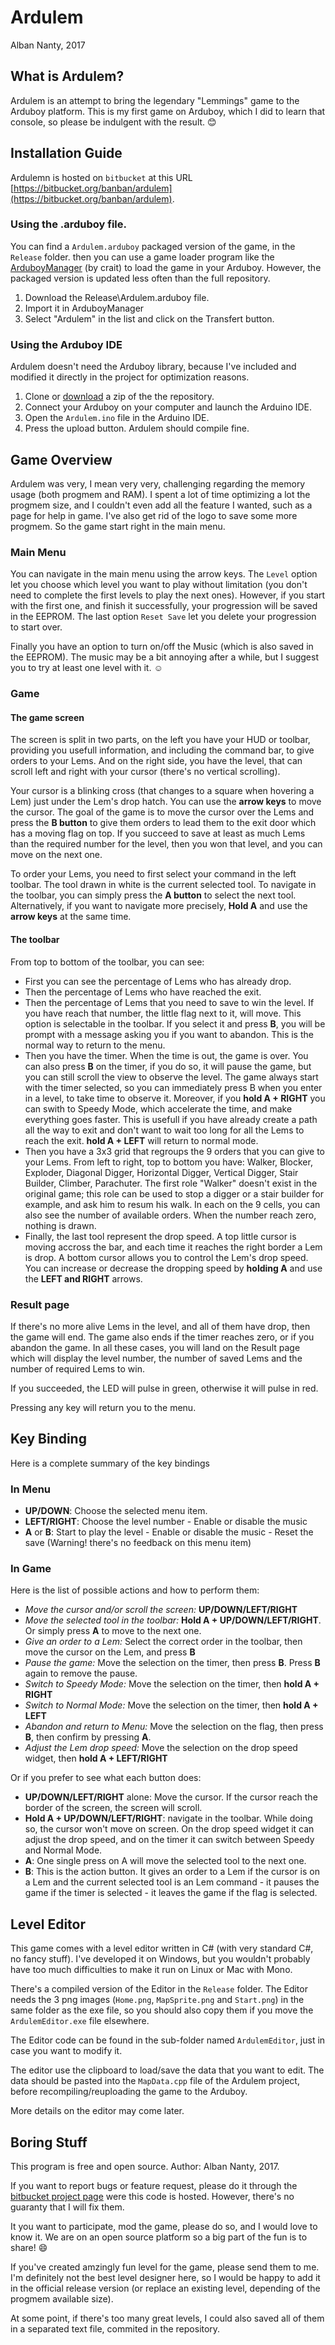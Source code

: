 # Ardulem
Alban Nanty, 2017

## What is Ardulem?
Ardulem is an attempt to bring the legendary "Lemmings" game to the Arduboy platform.
This is my first game on Arduboy, which I did to learn that console, so please be indulgent with the result. :blush:

## Installation Guide
Ardulemn is hosted on `bitbucket` at this URL [https://bitbucket.org/banban/ardulem](https://bitbucket.org/banban/ardulem).

### Using the .arduboy file.

You can find a `Ardulem.arduboy` packaged version of the game, in the `Release` folder. then you can use a game loader program like the [ArduboyManager](https://community.arduboy.com/t/arduboy-manager-2-0-released/2809) (by crait) to load the game in your Arduboy. However, the packaged version is updated less often than the full repository.

1. Download the Release\Ardulem.arduboy file.
2. Import it in ArduboyManager
3. Select "Ardulem" in the list and click on the Transfert button.

### Using the Arduboy IDE

Ardulem doesn't need the Arduboy library, because I've included and modified it directly in the project for optimization reasons.

1. Clone or [download](https://bitbucket.org/banban/ardulem/downloads/) a zip of the the repository.
2. Connect your Arduboy on your computer and launch the Arduino IDE.
3. Open the `Ardulem.ino` file in the Arduino IDE.
4. Press the upload button. Ardulem should compile fine. 

## Game Overview
Ardulem was very, I mean very very, challenging regarding the memory usage (both progmem and RAM). I spent a lot of time optimizing a lot the progmem size, and I couldn't even add all the feature I wanted, such as a page for help in game. I've also get rid of the logo to save some more progmem. So the game start right in the main menu.

### Main Menu
You can navigate in the main menu using the arrow keys. The `Level` option let you choose which level you want to play without limitation (you don't need to complete the first levels to play the next ones). However, if you start with the first one, and finish it successfully, your progression will be saved in the EEPROM. The last option `Reset Save` let you delete your progression to start over.

Finally you have an option to turn on/off the Music (which is also saved in the EEPROM). The music may be a bit annoying after a while, but I suggest you to try at least one level with it. :relaxed:

### Game

#### The game screen

The screen is split in two parts, on the left you have your HUD or toolbar, providing you usefull information, and including the command bar, to give orders to your Lems. And on the right side, you have the level, that can scroll left and right with your cursor (there's no vertical scrolling).

Your cursor is a blinking cross (that changes to a square when hovering a Lem) just under the Lem's drop hatch. You can use the **arrow keys** to move the cursor. The goal of the game is to move the cursor over the Lems and press the **B button** to give them orders to lead them to the exit door which has a moving flag on top. If you succeed to save at least as much Lems than the required number for the level, then you won that level, and you can move on the next one.

To order your Lems, you need to first select your command in the left toolbar. The tool drawn in white is the current selected tool. To navigate in the toolbar, you can simply press the **A button** to select the next tool. Alternatively, if you want to navigate more precisely, **Hold A** and use the **arrow keys** at the same time.

#### The toolbar

From top to bottom of the toolbar, you can see:

- First you can see the percentage of Lems who has already drop.
- Then the percentage of Lems who have reached the exit.
- Then the percentage of Lems that you need to save to win the level. If you have reach that number, the little flag next to it, will move. This option is selectable in the toolbar. If you select it and press **B**, you will be prompt with a message asking you if you want to abandon. This is the normal way to return to the menu.
- Then you have the timer. When the time is out, the game is over. You can also press **B** on the timer, if you do so, it will pause the game, but you can still scroll the view to observe the level. The game always start with the timer selected, so you can immediately press B when you enter in a level, to take time to observe it. Moreover, if you **hold A + RIGHT** you can swith to Speedy Mode, which accelerate the time, and make everything goes faster. This is usefull if you have already create a path all the way to exit and don't want to wait too long for all the Lems to reach the exit. **hold A + LEFT** will return to normal mode.
- Then you have a 3x3 grid that regroups the 9 orders that you can give to your Lems. From left to right, top to bottom you have: Walker, Blocker, Exploder, Diagonal Digger, Horizontal Digger, Vertical Digger, Stair Builder, Climber, Parachuter. The first role "Walker" doesn't exist in the original game; this role can be used to stop a digger or a stair builder for example, and ask him to resum his walk. In each on the 9 cells, you can also see the number of available orders. When the number reach zero, nothing is drawn.
- Finally, the last tool represent the drop speed. A top little cursor is moving accross the bar, and each time it reaches the right border a Lem is drop. A bottom cursor allows you to control the Lem's drop speed. You can increase or decrease the dropping speed by **holding A** and use the **LEFT and RIGHT** arrows.


### Result page

If there's no more alive Lems in the level, and all of them have drop, then the game will end. The game also ends if the timer reaches zero, or if you abandon the game. In all these cases, you will land on the Result page which will display the level number, the number of saved Lems and the number of required Lems to win.

If you succeeded, the LED will pulse in green, otherwise it will pulse in red.

Pressing any key will return you to the menu.

## Key Binding
Here is a complete summary of the key bindings

### In Menu

- **UP/DOWN**: Choose the selected menu item.
- **LEFT/RIGHT**: Choose the level number - Enable or disable the music
- **A** or **B**: Start to play the level - Enable or disable the music - Reset the save (Warning! there's no feedback on this menu item)

### In Game

Here is the list of possible actions and how to perform them:

- *Move the cursor and/or scroll the screen:* **UP/DOWN/LEFT/RIGHT**
- *Move the selected tool in the toolbar:* **Hold A + UP/DOWN/LEFT/RIGHT**. Or simply press **A** to move to the next one.
- *Give an order to a Lem:* Select the correct order in the toolbar, then move the cursor on the Lem, and press **B**
- *Pause the game:* Move the selection on the timer, then press **B**. Press **B** again to remove the pause.
- *Switch to Speedy Mode:* Move the selection on the timer, then **hold A + RIGHT**
- *Switch to Normal Mode:* Move the selection on the timer, then **hold A + LEFT**
- *Abandon and return to Menu:* Move the selection on the flag, then press **B**, then confirm by pressing **A**.
- *Adjust the Lem drop speed:* Move the selection on the drop speed widget, then **hold A + LEFT/RIGHT**

Or if you prefer to see what each button does:

- **UP/DOWN/LEFT/RIGHT** alone: Move the cursor. If the cursor reach the border of the screen, the screen will scroll.
- **Hold A + UP/DOWN/LEFT/RIGHT**: navigate in the toolbar. While doing so, the cursor won't move on screen. On the drop speed widget it can adjust the drop speed, and on the timer it can switch between Speedy and Normal Mode.
- **A**: One single press on A will move the selected tool to the next one.
- **B**: This is the action button. It gives an order to a Lem if the cursor is on a Lem and the current selected tool is an Lem command - it pauses the game if the timer is selected - it leaves the game if the flag is selected.

## Level Editor
This game comes with a level editor written in C# (with very standard C#, no fancy stuff). I've developed it on Windows, but you wouldn't probably have too much difficulties to make it run on Linux or Mac with Mono.

There's a compiled version of the Editor in the `Release` folder. The Editor needs the 3 png images (`Home.png`, `MapSprite.png` and `Start.png`) in the same folder as the exe file, so you should also copy them if you move the `ArdulemEditor.exe` file elsewhere.

The Editor code can be found in the sub-folder named `ArdulemEditor`, just in case you want to modify it.

The editor use the clipboard to load/save the data that you want to edit. The data should be pasted into the `MapData.cpp` file of the Ardulem project, before recompiling/reuploading the game to the Arduboy.

More details on the editor may come later.

## Boring Stuff

This program is free and open source.
Author: Alban Nanty, 2017.
 
If you want to report bugs or feature request, please do it through the [bitbucket project page](https://bitbucket.org/banban/ardulem/issues) were
this code is hosted. However, there's no guaranty that I will fix them.

It you want to participate, mod the game, please do so, and I would love to know it. We are on an open source platform so a big part of the fun is to share! :smile:

If you've created amzingly fun level for the game, please send them to me. I'm definitely not the best level designer here, so I would be happy to add it in the official release version (or replace an existing level, depending of the progmem available size).

At some point, if there's too many great levels, I could also saved all of them in a separated text file, commited in the repository.